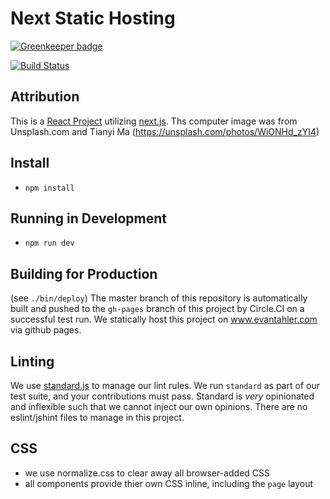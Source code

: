 # Next Static Hosting

[![Greenkeeper badge](https://badges.greenkeeper.io/evantahler/next-static-hosting.svg)](https://greenkeeper.io/)

[![Build Status](https://circleci.com/gh/evantahler/next-static-hosting.png)](https://circleci.com/gh/evantahler/next-static-hosting)

## Attribution
This is a [React Project](https://facebook.github.io/react/) utilizing [next.js](https://github.com/zeit/next.js/).
Ths computer image was from Unsplash.com and Tianyi Ma (https://unsplash.com/photos/WiONHd_zYI4)

## Install
- `npm install`

## Running in Development
- `npm run dev`

## Building for Production
(see `./bin/deploy`)
The master branch of this repository is automatically built and pushed to the `gh-pages` branch of this project by Circle.CI on a successful test run.  We statically host this project on www.evantahler.com via github pages.

## Linting

We use [standard.js](https://standardjs.com) to manage our lint rules.  We run `standard` as part of our test suite, and your contributions must pass.  Standard is *very* opinionated and inflexible such that we cannot inject our own opinions.  There are no eslint/jshint files to manage in this project.

## CSS
- we use normalize.css to clear away all browser-added CSS
- all components provide thier own CSS inline, including the `page` layout


